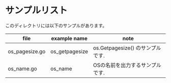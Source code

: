 # サンプルリスト

このディレクトリには以下のサンプルがあります。

|file|example name|note|
|----|------------|----|
|os\_pagesize.go|os\_getpagesize|os.Getpagesize() のサンプルです.|
|os\_name.go|os\_name|OSの名前を出力するサンプルです.|

